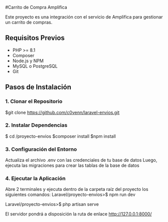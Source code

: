 #Carrito de Compra Amplifica

Este proyecto es una integración con el servicio de Amplifica para gestionar un carrito de compras.

## Requisitos Previos

- PHP >= 8.1
- Composer
- Node.js y NPM
- MySQL o PostgreSQL
- Git

## Pasos de Instalación

### 1. Clonar el Repositorio

$git clone https://github.com/c0venn/laravel-envios.git

### 2. Instalar Dependencias

$ cd /proyecto-envios
$composer install
$npm install

### 3. Configuración del Entorno

Actualiza el archivo .env con las credenciales de tu base de datos
Luego, ejecuta las migraciones para crear las tablas de la base de datos

### 4. Ejecutar la Aplicación

Abre 2 terminales y ejecuta dentro de la carpeta raíz del proyecto los siguientes comandos:
Laravel/proyecto-envios>$ npm run dev 
<!-- FrontEnd -->
Laravel/proyecto-envios>$ php artisan serve 
<!-- BackEnd -->

El servidor pondrá a disposición la ruta de enlace http://127.0.0.1:8000/

